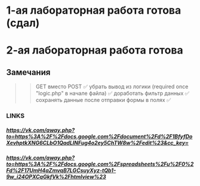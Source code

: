 #  1-ая лабораторная работа готова (сдал)  #
#  2-ая лабораторная работа готова  #
## Замечания ##

>>	GET вместо POST ✅
>>	убрать вывод из логики (required once "logic.php" в начале файла) ✅
>>	доработать фильтр данных ✅
>>  сохранять данные после отправки формы в полях ✅

### LINKS ###
##### https://vk.com/away.php?to=https%3A%2F%2Fdocs.google.com%2Fdocument%2Fd%2F1BfyfDoXevhptkXNG6CLbO1QadLINFug4o2ey5ChTW8w%2Fedit%23&cc_key= ##### 

##### https://vk.com/away.php?to=https%3A%2F%2Fdocs.google.com%2Fspreadsheets%2Fu%2F0%2Fd%2F17UmH4aZmvqB7LGCsuyXyz-tQb1-9w_i24OPXCqGkfVk%2Fhtmlview%23 ##### 